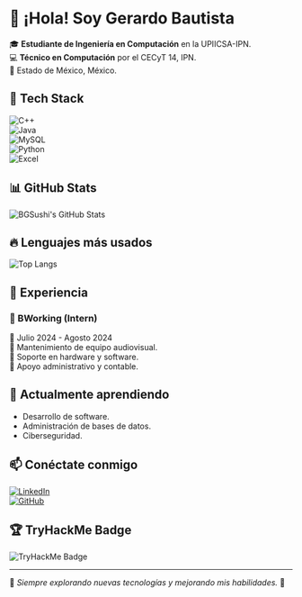 # 👋 ¡Hola! Soy Gerardo Bautista  

🎓 **Estudiante de Ingeniería en Computación** en la UPIICSA-IPN.  
💻 **Técnico en Computación** por el CECyT 14, IPN.  
📍 Estado de México, México.  

## 🚀 Tech Stack  
![C++](https://img.shields.io/badge/C++-00599C?style=for-the-badge&logo=c%2B%2B&logoColor=white)  
![Java](https://img.shields.io/badge/Java-ED8B00?style=for-the-badge&logo=java&logoColor=white)  
![MySQL](https://img.shields.io/badge/MySQL-4479A1?style=for-the-badge&logo=mysql&logoColor=white)  
![Python](https://img.shields.io/badge/Python-3776AB?style=for-the-badge&logo=python&logoColor=white)  
![Excel](https://img.shields.io/badge/Excel-217346?style=for-the-badge&logo=microsoft-excel&logoColor=white)  

## 📊 GitHub Stats  
![BGSushi's GitHub Stats](https://github-readme-stats.vercel.app/api?username=BGSushi&show_icons=true&theme=radical)  

## 🔥 Lenguajes más usados  
![Top Langs](https://github-readme-stats.vercel.app/api/top-langs/?username=BGSushi&layout=compact&theme=radical)  

## 🎯 Experiencia  
### **💼 BWorking (Intern)**
📅 Julio 2024 - Agosto 2024  
🔹 Mantenimiento de equipo audiovisual.  
🔹 Soporte en hardware y software.  
🔹 Apoyo administrativo y contable.  

## 🌱 Actualmente aprendiendo  
- Desarrollo de software.  
- Administración de bases de datos.  
- Ciberseguridad.  

## 📫 Conéctate conmigo  
[![LinkedIn](https://img.shields.io/badge/LinkedIn-Gerardo%20Bautista-blue?style=for-the-badge&logo=linkedin)](https://www.linkedin.com/in/gerardo-bautista-ab8b3324a/)  
[![GitHub](https://img.shields.io/badge/GitHub-BGSushi-black?style=for-the-badge&logo=github)](https://github.com/BGSushi)  

## 🏆 TryHackMe Badge  
![TryHackMe Badge](https://tryhackme.com/api/badges/public-profile/4340548)  

---

🌟 _Siempre explorando nuevas tecnologías y mejorando mis habilidades._ 🚀  
